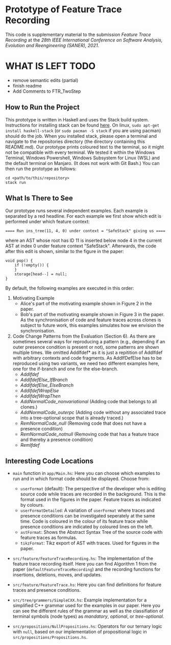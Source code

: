 # Prototype of Feature Trace Recording

This code is supplementary material to the submission _Feature Trace Recording_ at the _28th IEEE International Conference on Software Analysis, Evolution and Reengineering (SANER), 2021_.

# WHAT IS LEFT TODO
- remove semantic edits (partial)
- finish readme
- Add Comments to FTR_TwoStep

## How to Run the Project
This prototype is written in Haskell and uses the Stack build system.
Instructions for installing stack can be found [here](https://docs.haskellstack.org/en/stable/README/).
On linux, `sudo apt-get install haskell-stack` (or `sudo pacman -S stack` if you are using pacman) should do the job.
When you installed stack, please open a terminal and navigate to the repositories directory (the directory containing this README.md).
Our prototype prints coloured text to the terminal, so it might not be compatible with every terminal.
We tested it within the Windows Terminal, Windows Powershell, Windows Subsystem for Linux (WSL) and the default terminal on Manjaro. (It does not work with Git Bash.)
You can then run the prototype as follows:

    cd <path/to/this/repository>
    stack run

## What Is There to See
Our prototype runs several independent examples.
Each example is separated by a red headline.
For each example we first show which edit is performed under which feature context:

    ==== Run ins_tree(11, 4, 0) under context = "SafeStack" giving us ====

where an AST whose root has ID 11 is inserted below node 4 in the current AST at index 0 under feature context "SafeStack".
Afterwards, the code after this edit is shown, similar to the figure in the paper:

    void pop() {
        if (!empty()) {
        }
        storage[head--] = null;
    }

By default, the following examples are executed in this order:

1. Motivating Example
    - Alice's part of the motivating example shown in Figure 2 in the paper.
    - Bob's part of the motivating example shown in Figure 3 in the paper. As the synchronisation of code and feature traces across clones is subject to future work, this examples simulates how we envision the synchronisation.
2. Code Change Patterns from the Evaluation (Section 6). As there are sometimes several ways for reproducing a pattern (e.g., depending if an outer presence condition is present or not), some patterns are shown multiple times. We omitted AddIfdef* as it is just a repitition of AddIfdef with arbitrary contexts and code fragments. As AddIfDefElse has to be reproduced using two variants, we need two different examples here, one for the if-branch and one for the else-branch.
    - _AddIfdef_
    - _AddIfdefElse_IfBranch_
    - _AddIfdefElse_ElseBranch_
    - _AddIfdefWrapElse_
    - _AddIfdefWrapThen_
    - _AddNormalCode_nonvariational_ (Adding code that belongs to all clones.)
    - _AddNormalCode_outerpc_ (Adding code without any associated trace into a tree-optional scope that is already traced.)
    - _RemNormalCode_null_ (Removing code that does not have a presence condition)
    - _RemNormalCode_notnull_ (Removing code that has a feature trace and thereby a presence condition)
    - _RemIfdef_

## Interesting Code Locations

- `main` function in `app/Main.hs`: Here you can choose which examples to run and in which format code should be displayed. Choose from:
    - `userFormat` (default): The perspective of the developer who is editing source code while traces are recorded in the background. This is the format used in the figures in the paper. Feature traces as indicated by colours.
    - `userFormatDetailed`: A variation of `userFormat` where traces and presence conditions can be investigated seperately at the same time. Code is coloured in the colour of its feature trace while presence conditions are indicated by coloured lines on the left.
    - `astFormat`: Shows the Abstract Syntax Tree of the source code with feature traces as formulas.
    - `tikzFormat`: Tikz export of AST with traces. Used for figures in the paper.

- `src/feature/FeatureTraceRecording.hs`: The implementation of the feature trace recording itself. Here you can find Algorithm 1 from the paper (`defaultFeatureTraceRecording`) and the recording functions for insertions, deletions, moves, and updates.

- `src/feature/FeatureTrace.hs`: Here you can find definitions for feature traces and presence conditions.

- `src/tree/grammers/SimpleCXX.hs`: Example implementation for a simplified C++ grammar used for the examples in our paper. Here you can see the different rules of the grammar as well as the classifiation of terminal symbols (node types) as _mandatory_, _optional_, or _tree-optional_.

- `src/propositions/NullPropositions.hs`: Operators for our ternary logic with `null`, based on our implementation of propositional logic in `src/propositions/Propositions.hs`.
